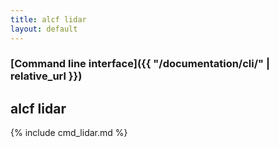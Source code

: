 ```yaml
---
title: alcf lidar
layout: default
---
```


### [Command line interface]({{ "/documentation/cli/" | relative_url }})
## alcf lidar

{% include cmd_lidar.md %}
